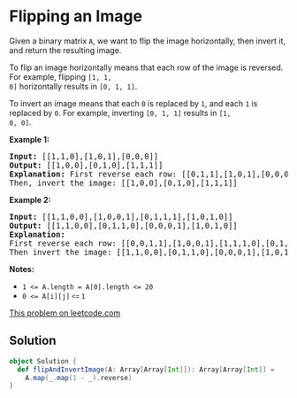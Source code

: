 # Flipping an Image

<p>
Given a binary matrix <code>A</code>, we want to flip the image horizontally,
then invert it, and return the resulting image.
</p>

<p>
To flip an image horizontally means that each row of the image is
reversed.&nbsp; For example, flipping&nbsp;<code>[1, 1,
0]</code>&nbsp;horizontally results in&nbsp;<code>[0, 1, 1]</code>.
</p>

<p>
To invert an image means&nbsp;that each <code>0</code> is replaced by
<code>1</code>, and each <code>1</code> is replaced by <code>0</code>.&nbsp;For
example, inverting&nbsp;<code>[0, 1, 1]</code>&nbsp;results in&nbsp;<code>[1,
0, 0]</code>.
</p>

<p><strong>Example 1:</strong></p>

<pre>
<strong>Input: </strong>[[1,1,0],[1,0,1],[0,0,0]]
<strong>Output: </strong>[[1,0,0],[0,1,0],[1,1,1]]
<strong>Explanation:</strong> First reverse each row: [[0,1,1],[1,0,1],[0,0,0]].
Then, invert the image: [[1,0,0],[0,1,0],[1,1,1]]
</pre>

<p><strong>Example 2:</strong></p>

<pre>
<strong>Input: </strong>[[1,1,0,0],[1,0,0,1],[0,1,1,1],[1,0,1,0]]
<strong>Output: </strong>[[1,1,0,0],[0,1,1,0],[0,0,0,1],[1,0,1,0]]
<strong>Explanation:</strong>
First reverse each row: [[0,0,1,1],[1,0,0,1],[1,1,1,0],[0,1,0,1]].
Then invert the image: [[1,1,0,0],[0,1,1,0],[0,0,0,1],[1,0,1,0]]
</pre>

<p><strong>Notes:</strong></p>

<ul>
<li><code>1 &lt;= A.length = A[0].length &lt;= 20</code></li>
<li><code>0 &lt;= A[i][j]<font face="sans-serif, Arial, Verdana, Trebuchet MS">&nbsp;&lt;=&nbsp;</font>1</code></li>
</ul>

[This problem on leetcode.com](https://leetcode.com/problems/flipping-an-image/)

## Solution

```scala
object Solution {
  def flipAndInvertImage(A: Array[Array[Int]]): Array[Array[Int]] =
    A.map(_.map(1 - _).reverse)
}
```

